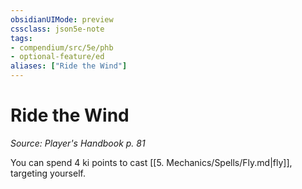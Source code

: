 ```yaml
---
obsidianUIMode: preview
cssclass: json5e-note
tags:
- compendium/src/5e/phb
- optional-feature/ed
aliases: ["Ride the Wind"]
---
```

# Ride the Wind
*Source: Player's Handbook p. 81* 

You can spend 4 ki points to cast [[5. Mechanics/Spells/Fly.md|fly]], targeting yourself.